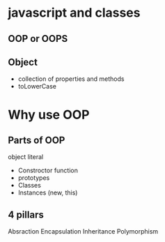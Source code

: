# javascript and classes

## OOP or OOPS

## Object
- collection of properties and methods
- toLowerCase

# Why use OOP

## Parts of OOP
object literal

- Constroctor function
- prototypes
- Classes
- Instances (new, this)

## 4 pillars
Absraction
Encapsulation
Inheritance
Polymorphism